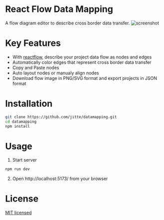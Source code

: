 # React Flow Data Mapping

A flow diagram editor to describe cross border data transfer.
![screenshot](https://github.com/jitte/datamapping/assets/982984/2f25b8ab-61c0-4fe4-8358-d51b0608911a)

# Key Features

- With [reactflow](https://github.com/wbkd/react-flow/), describe your project data flow as nodes and edges
- Automatically color edges that represent cross border data transfer
- Copy and Paste nodes
- Auto layout nodes or manualy align nodes
- Download flow image in PNG/SVG format and export projects in JSON format

# Installation

```bash
git clone https://github.com/jitte/datamapping.git
cd datamapping
npm install
```

# Usage

1. Start server
```bash
npm run dev
```
2. Open http://localhost:5173/ from your browser
   
# License

[MIT licensed](https://github.com/jitte/datamapping/blob/main/LICENSE)
